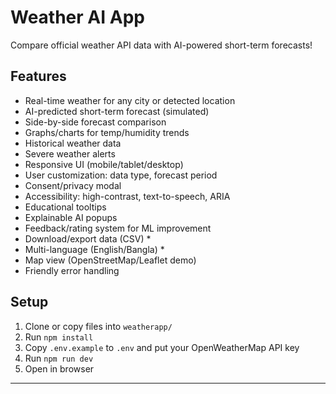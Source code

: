 # Weather AI App

Compare official weather API data with AI-powered short-term forecasts!

## Features
- Real-time weather for any city or detected location
- AI-predicted short-term forecast (simulated)
- Side-by-side forecast comparison
- Graphs/charts for temp/humidity trends
- Historical weather data
- Severe weather alerts
- Responsive UI (mobile/tablet/desktop)
- User customization: data type, forecast period
- Consent/privacy modal
- Accessibility: high-contrast, text-to-speech, ARIA
- Educational tooltips
- Explainable AI popups
- Feedback/rating system for ML improvement
- Download/export data (CSV) *
- Multi-language (English/Bangla) *
- Map view (OpenStreetMap/Leaflet demo)
- Friendly error handling

## Setup

1. Clone or copy files into `weatherapp/`
2. Run `npm install`
3. Copy `.env.example` to `.env` and put your OpenWeatherMap API key
4. Run `npm run dev`
5. Open in browser

---